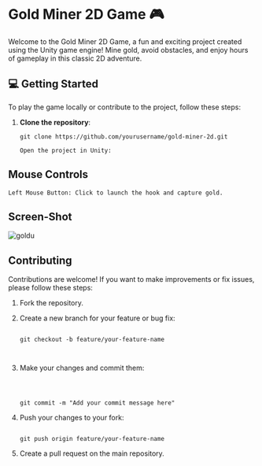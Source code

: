 # Gold Miner 2D Game :video_game:

Welcome to the Gold Miner 2D Game, a fun and exciting project created using the Unity game engine! Mine gold, avoid obstacles, and enjoy hours of gameplay in this classic 2D adventure.



## :computer: Getting Started

To play the game locally or contribute to the project, follow these steps:

1. **Clone the repository**:

   ```shell
   git clone https://github.com/yourusername/gold-miner-2d.git

   Open the project in Unity:

## Mouse Controls

    Left Mouse Button: Click to launch the hook and capture gold.
    
## Screen-Shot

![goldu](https://github.com/Mehra-Jatin/GoldMinner2D/assets/145798017/f1bc98f8-3e71-49db-89a3-298d22bce4da)


## Contributing

Contributions are welcome! If you want to make improvements or fix issues, please follow these steps:

  1. Fork the repository.
  
  2. Create a new branch for your feature or bug fix:
        ```shell 
        
        git checkout -b feature/your-feature-name

                
 3. Make your changes and commit them:
      ```shell
      

 
    git commit -m "Add your commit message here"
    
4.  Push your changes to your fork:
      ```shell

     git push origin feature/your-feature-name
      
5.  Create a pull request on the main repository.
